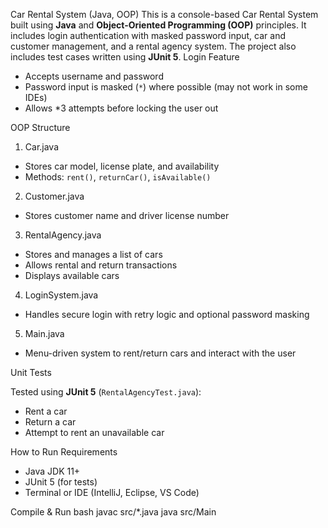 Car Rental System (Java, OOP)
This is a console-based Car Rental System built using **Java** and **Object-Oriented Programming (OOP)** principles. It includes login authentication with masked password input, car and customer management, and a rental agency system. The project also includes test cases written using **JUnit 5**.
 Login Feature
- Accepts username and password
- Password input is masked (`*`) where possible (may not work in some IDEs)
- Allows *3 attempts before locking the user out

OOP Structure
1. Car.java
- Stores car model, license plate, and availability
- Methods: `rent()`, `returnCar()`, `isAvailable()`
2. Customer.java
- Stores customer name and driver license number
3. RentalAgency.java
- Stores and manages a list of cars
- Allows rental and return transactions
- Displays available cars

4. LoginSystem.java
- Handles secure login with retry logic and optional password masking

5. Main.java
- Menu-driven system to rent/return cars and interact with the user

Unit Tests

Tested using **JUnit 5** (`RentalAgencyTest.java`):
- Rent a car
- Return a car
- Attempt to rent an unavailable car

How to Run
Requirements
- Java JDK 11+
- JUnit 5 (for tests)
- Terminal or IDE (IntelliJ, Eclipse, VS Code)

Compile & Run
bash
javac src/*.java
java src/Main


